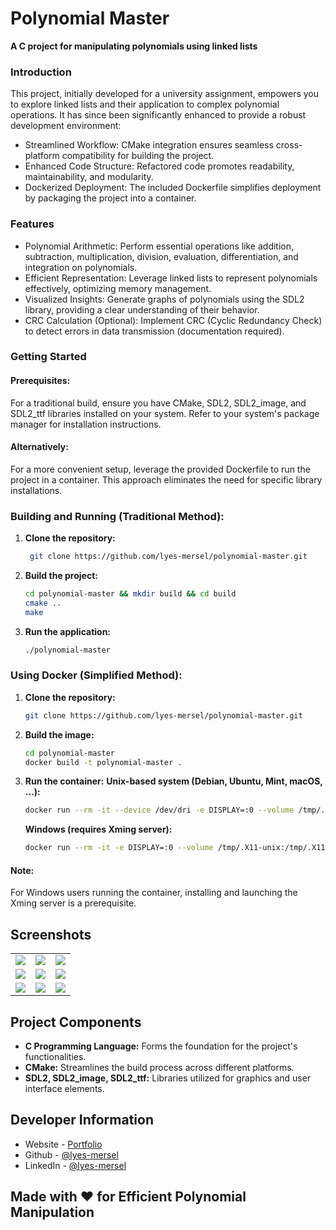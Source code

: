 # Polynomial Master

**A C project for manipulating polynomials using linked lists**

### Introduction
This project, initially developed for a university assignment, empowers you to explore linked lists and their application to complex polynomial operations. It has since been significantly enhanced to provide a robust development environment:
- Streamlined Workflow: CMake integration ensures seamless cross-platform compatibility for building the project.
- Enhanced Code Structure: Refactored code promotes readability, maintainability, and modularity.
- Dockerized Deployment: The included Dockerfile simplifies deployment by packaging the project into a container.


### Features
- Polynomial Arithmetic: Perform essential operations like addition, subtraction, multiplication, division, evaluation, differentiation, and integration on polynomials.
- Efficient Representation: Leverage linked lists to represent polynomials effectively, optimizing memory management.
- Visualized Insights: Generate graphs of polynomials using the SDL2 library, providing a clear understanding of their behavior.
- CRC Calculation (Optional): Implement CRC (Cyclic Redundancy Check) to detect errors in data transmission (documentation required).


### Getting Started
#### Prerequisites:
For a traditional build, ensure you have CMake, SDL2, SDL2_image, and SDL2_ttf libraries installed on your system. Refer to your system's package manager for installation instructions.

#### Alternatively:
For a more convenient setup, leverage the provided Dockerfile to run the project in a container. This approach eliminates the need for specific library installations.

### Building and Running (Traditional Method):
1. **Clone the repository:**
   ```bash
    git clone https://github.com/lyes-mersel/polynomial-master.git
    ```
2. **Build the project:**
    ```bash
    cd polynomial-master && mkdir build && cd build
    cmake ..
    make
    ```
3. **Run the application:**
    ```bash
    ./polynomial-master
    ```

### Using Docker (Simplified Method):
1. **Clone the repository:**
    ```bash
    git clone https://github.com/lyes-mersel/polynomial-master.git
    ```
2. **Build the image:**
    ```bash
    cd polynomial-master
    docker build -t polynomial-master .
    ```
3. **Run the container:**
    **Unix-based system (Debian, Ubuntu, Mint, macOS, ...):**
    ```bash
    docker run --rm -it --device /dev/dri -e DISPLAY=:0 --volume /tmp/.X11-unix:/tmp/.X11-unix polynomial-master
    ```
    **Windows (requires Xming server):**
    ```bash
    docker run --rm -it -e DISPLAY=:0 --volume /tmp/.X11-unix:/tmp/.X11-unix polynomial-master
    ```

#### Note:
For Windows users running the container, installing and launching the Xming server is a prerequisite.


## Screenshots
|  |  |  |
| -------| ------- | ------- |
| ![](./screenshots/1.png) | ![](./screenshots/2.png) | ![](./screenshots/3.png) |
| ![](./screenshots/4.png) | ![](./screenshots/5.png) | ![](./screenshots/6.png) |
| ![](./screenshots/7.png) | ![](./screenshots/8.png) | ![](./screenshots/9.png) |


## Project Components
- **C Programming Language:** Forms the foundation for the project's functionalities.
- **CMake:** Streamlines the build process across different platforms.
- **SDL2, SDL2_image, SDL2_ttf:** Libraries utilized for graphics and user interface elements.


## Developer Information
- Website - [Portfolio](https://lyes-mersel.netlify.app)
- Github - [@lyes-mersel](https://github.com/lyes-mersel)
- LinkedIn - [@lyes-mersel](https://www.linkedin.com/in/lyes-mersel/)


## Made with ❤️ for Efficient Polynomial Manipulation
